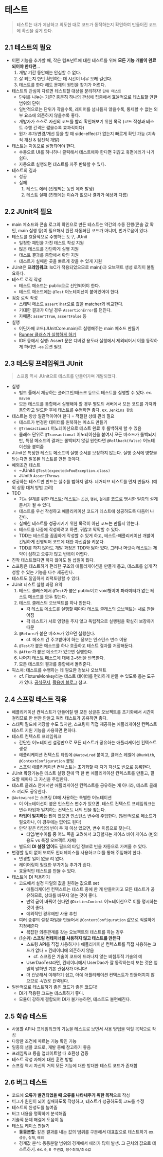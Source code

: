 # 테스트
> 테스트는 내가 예상하고 의도한 대로 코드가 동작하는지 확인하여 만들어진 코드에 확신을 갖게 한다.


## 2.1 테스트의 필요
- 어떤 기능을 추가할 때, 작은 컴포넌트에 대한 테스트를 위해 **모든 기능 개발이 완료되어야 한다면**...
    1. 개발 기간 동안에는 안심할 수 없다.
    2. 잘 되는지 한번 확인하는 데 시간이 너무 오래 걸린다.
    3. 테스트를 한다 해도 문제의 원인을 찾기가 어렵다.
- 테스트의 관심이 다르면 테스트할 대상을 분리하자! `단위 테스트`
    * 단위를 나누는 기준? 충분히 하나의 관심에 집중해서 효율적으로 테스트할 만한 범위의 단위
    * 일반적으로는 단위가 작을수록, 레이어를 넘나들지 않을수록, 통제할 수 없는 외부 요소에 의존하지 않을수록 좋다.
    * 개발자가 스스로 자신의 코드를 빨리 확인해보기 위한 목적 (코드 작성과 테스트 수행 간격은 짧을수록 효과적이다)
    * 뭔가 추가/변경/개선 등을 할 때 side-effect가 없는지 빠르게 확인 가능 (지속적 개선 & 점진적 개발)
- 테스트는 자동으로 실행되어야 한다.
    * 수동으로 UI를 하나하나 클릭해서 테스트해야 한다면 귀찮고 휴먼에러가 나기 쉽다.
    * 자동으로 실행되면 테스트를 자주 반복할 수 있다.
- 테스트의 결과
    * 성공
    * 실패
        1. 테스트 에러 (진행되는 동안 에러 발생)
        2. 테스트 실패 (진행에는 이슈가 없으나 결과가 예상과 다름)

## 2.2 JUnit의 필요
- main 메소드와 콘솔 로그의 확인으로 만든 테스트는 약간의 수동 진행(콘솔 값 확인, main 실행 등)이 필요해서 완전 자동화된 코드가 아니며, 번거로움이 있다.
- 테스트를 효율적으로 수행하는 도구, JUnit
    * 일정한 패턴을 가진 테스트 작성 지원
    * 많은 테스트를 간단하게 실행 지원
    * 테스트 결과를 종합해서 확인 지원
    * 테스트가 실패한 곳을 빠르게 찾을 수 있게 지원
- JUnit은 **프레임워크**: IoC가 적용되었으므로 main()과 오브젝트 생성 로직이 불필요하다.
- 테스트 로직 작성
    * 테스트 메소드는 public으로 선언되어야 한다.
    * 테스트 메소드에는 `@Test` 어노테이션이 붙어있어야 한다.
- 검증 로직 작성
    * 스태틱 메소드 `assertThat`으로 값을 matcher와 비교한다.
    * 기대한 결과가 아닐 경우 `AssertionError`를 던진다.
    * 자매품: `assertTrue`, `assertFalse` 등
- 실행
    * 어딘가에 코드(JUnitCore.main)로 실행해주는 main 메소드 만들기
    * [Runner 클래스가 실행하게 하기](https://stackoverflow.com/questions/14011981/java-junit-has-no-main-function)
    * IDE 등에서 실행: Assert 문은 디버깅 용도라 실행에서 제외되어서 이를 동작하게 하려면 `-ea` 옵션 필요


## 2.3 테스팅 프레임워크 JUnit
> 스프링 역시 JUnit으로 테스트를 만들어가며 개발되었다.
- 실행
    * 빌드 툴에서 제공하는 플러그인/태스크 등으로 테스트를 실행할 수 있다. ex. `maven`
    * 모든 테스트를 통합해서 실행해야 할 경우 별도의 서버에서 모든 코드를 가져와 통합하고 빌드한 후에 테스트를 수행하면 좋다. ex. `Jenkins 활용`
- 테스트는 항상 일관적이어야 한다 = 적절한 상태 관리 필요
    * 테스트가 변경한 데이터를 원복하는 메소드 만들기
    * `@Transactional` 어노테이션으로 테스트 완료 후 롤백하게 할 수 있음
    * 클래스 단위로 `@Transactional` 어노테이션을 붙여서 모든 메소드가 롤백되지만, 특정 메소드의 결과는 롤백되지 않길 원한다면 `@Rollback(false)` 어노테이션을 붙여줌
- JUnit은 특정한 테스트 메소드의 실행 순서를 보장하지 않는다. 실행 순서에 영향을 받는다면 잘못된 테스트를 만든 것이다.
- 예외조건 테스트
    * ~JUnit4 `@Test(expected=FooException.class)`
    * JUnit5 `AssertThrows`
- 성공하는 테스트만 만드는 실수를 범하지 말자. 네거티브 테스트를 먼저 만들자. (예외 상황 대처 방법 고려)
- TDD
    * 기능 설계를 위한 테스트: 테스트는 `조건`, `행위`, `결과`를 코드로 명시한 일종의 설계문서가 될 수 있다.
    * 테스트를 우선 작성하고 애플리케이션 코드가 테스트에 성공하도록 다듬어 나간다.
    * 실패한 테스트를 성공시키기 위한 목적이 아닌 코드는 만들지 않는다.
    * 테스트를 나중에 작성하려고 하면, 귀찮고 막막할 수 있다.
    * TDD는 테스트를 꼼꼼하게 작성할 수 있게 하고, 테스트-애플리케이션 개발이 긴밀하게 진행되어 코드에 대한 자신감을 키운다.
    * TDD를 하지 않아도 개발 과정은 TDD와 닮아 있다. 그러나 머릿속 테스트는 제약이 심하고 오류가 많고 반복이 어렵다.
- 진작 테스트했다면 하지 않아도 될 삽질이 많다.
- 스프링은 테스트하기 편리한 구조의 애플리케이션을 만들게 돕고, 테스트를 쉽게 작성할 수 있는 기능을 다수 제공한다.
- 테스트도 깔끔하게 리팩토링할 수 있다.
- JUnit 테스트 실행 과정 요약
    1. 테스트 클래스에서 `@Test`가 붙은 public이고 void형이며 파라미터가 없는 테스트 메소드를 모두 찾는다.
    2. 테스트 클래스의 오브젝트를 하나 만든다.
        * 각 테스트 메소드를 실행할 때마다 테스트 클래스의 오브젝트는 새로 만들어짐
        * 각 테스트가 서로 영향을 주지 않고 독립적으로 실행됨을 확실히 보장하기 때문 
    3. `@Before`가 붙은 메소드가 있으면 실행한다.
        * cf. 메소드 간 주고받아야 하는 정보는 인스턴스 변수 이용 
    4. `@Test`가 붙은 메소드를 하나 호출하고 테스트 결과를 저장해둔다.
    5. `@After`가 붙은 메소드가 있으면 실행한다.
    6. 나머지 테스트 메소드에 대해 2~5번을 반복한다.
    7. 모든 테스트의 결과를 종합해서 돌려준다.
- 픽스처: 테스트를 수행하는 데 필요한 정보나 오브젝트
    * cf. FixtureMonkey라는 테스트 데이터를 편리하게 만들 수 있도록 돕는 도구가 있다. [공식문서](https://naver.github.io/fixture-monkey/), [활용예 블로그](https://jiwondev.tistory.com/272) 참고.


## 2.4 스프링 테스트 적용
- 애플리케이션 컨텍스트가 만들어질 땐 모든 싱글톤 오브젝트를 초기화해서 시간이 걸리므로 한 번만 만들고 여러 테스트가 공유하면 좋다.
- 스태틱 필드에 저장할 수도 있지만, 스프링이 직접 제공하는 애플리케이션 컨텍스트 테스트 지원 기능을 사용하면 편하다.
- 테스트 컨텍스트 프레임워크
    * 간단한 어노테이션 설정만으로 모든 테스트가 공유하는 애플리케이션 컨텍스트 생성
    * 애플리케이션 컨텍스트 타입에 `@Autowired` 붙이고, 클래스 레벨에 `@RunWith`, `@ContextConfiguration` 붙임
    * 스프링 애플리케이션 컨텍스트는 초기화할 때 자기 자신도 빈으로 등록한다.
- JUnit 확장기능은 테스트 실행 전에 딱 한 번 애플리케이션 컨텍스트를 만들고, 필요할 때마다 그 자신을 주입한다.
- 테스트 클래스 안에서만 애플리케이션 컨텍스트를 공유하는 게 아니라, 테스트 클래스 끼리도 공유한다.
- `@Autowired` 는 스프링 DI에 사용하는 특별한 어노테이션
    * 이 어노테이션이 붙은 인스턴스 변수가 있으면, 테스트 컨텍스트 프레임워크는 변수 타입과 일치하는 컨텍스트 내의 빈을 찾는다.
    * **타입이 일치하는 빈**이 있으면 인스턴스 변수에 주입한다. (일반적으로 메소드가 필요하나, 이 경우에는 없어도 된다)
    * 만약 같은 타입의 빈이 두 개 이상 있으면, 변수 이름으로 찾는다.
        + 타입/변수이름 중 어느 쪽을 고려해서 코딩할지는 케이스 바이 케이스 (빈의 용도 vs 특정 오브젝트 자체)
    * 별도의 **DI 설정 없이**도 필드의 타입 정보로 빈을 자동으로 가져올 수 있다.
- 변경할 일이 없어 보여도 인터페이스를 사용하고 DI를 통해 주입해야 한다.
    * 변경할 일이 없을 리 없다.
    * 레이어링이 필요한 부가기능 추가가 쉽다.
    * 효율적인 테스트를 만들 수 있다.
- 테스트에 DI 적용하기
    * 코드에서 설정 파일의 값을 원하는 값으로 set
        + 애플리케이션 컨텍스트는 테스트 중에 한 개 만들어지고 모든 테스트가 공유하므로, 상태를 바꾸지 않는 것이 좋다.
        + 만약 굳이 바꿔야 한다면 `@DirtiesContext` 어노테이션으로 이를 명시하는 것이 좋다.
        + 예외적인 경우에만 사용 추천
    * 여러 종류의 설정 파일을 만들어서 `@ContextConfiguration` 값으로 적절하게 지정해준다
        + 복잡한 의존관계를 갖는 오브젝트의 테스트를 하는 경우
    * (1순위) **스프링 컨테이너를 사용하지 않고 테스트를 만든다**
        + 스프링 API를 직접 사용하거나 애플리케이션 컨텍스트를 직접 사용하는 코드가 없다 = 컨테이너에 의존하지 않음
            - cf. 스프링은 기술이 코드에 드러나지 않는 비침투적 기술의 예
        + UserDaoTest라면, 컨테이너에서 UserDao가 잘 동작하는지 보는 것은 엄밀히 말하면 기본 관심사가 아니다!
        + 더 *단순*해서 이해하기 쉽고, 아예 애플리케이션 컨텍스트가 만들어지지 않으므로 *시간도 단축*된다.
- 일반적으로 테스트하기 좋은 코드가 좋은 코드다!
    * DI가 적용된 코드는 테스트하기 좋다.
    * 모듈이 강하게 결합되어 DI가 불가능하면, 테스트도 불편해진다.


## 2.5 학습 테스트
- 사용할 API나 프레임워크의 기능을 테스트로 보면서 사용 방법을 익힐 목적으로 작성
- 다양한 조건에 따르는 기능 확인 가능
- 일종의 샘플 코드로, 개발 중에 참고하기 좋음
- 프레임워크 등을 업데이트할 때 호환성 검증
- 테스트 작성 자체에 대한 훈련 방법
- 스프링 역시 자신의 거의 모든 기능에 대한 방대한 테스트 코드가 존재함


## 2.6 버그 테스트
- 코드에 **오류가 발견되었을 때 오류를 나타내주기 위한 목적**으로 작성
- 버그가 원인이 되어 실패하도록 작성하고, 테스트가 성공하도록 코드를 수정
- 테스트의 완성도를 높여줌
- 버그 내용을 명확하게 분석해줌
- 기술적 문제 해결에 도움이 됨
- 테스트 케이스 만들기
    * **동등분할**: 같은 결과를 내는 값의 범위를 구분해서 대표값으로 테스트하기 ex. `성공`, `실패`, `예외`
    * 경계값 분석: 동등분할 범위의 경계에서 에러가 많이 발생. 그 근처의 값으로 테스트하기. ex. `0`, `0 주변값`, `정수최대/최소값`